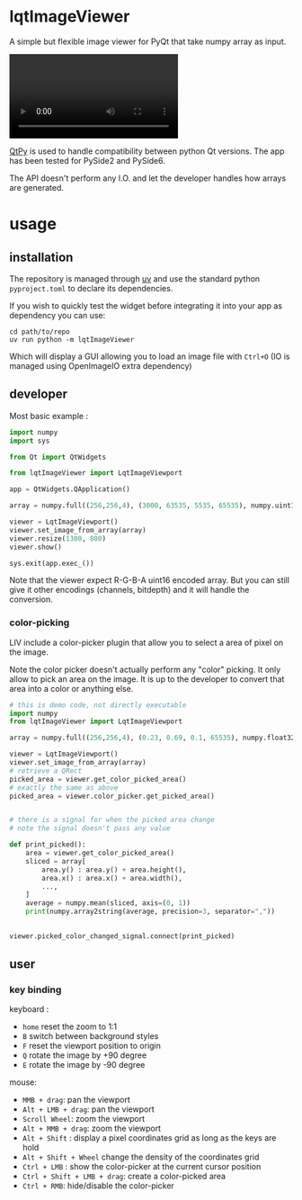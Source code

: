 # lqtImageViewer

A simple but flexible image viewer for PyQt that take numpy array as input.

![demo video showcasing the features](./doc/img/demo.mp4)

[QtPy](https://github.com/spyder-ide/qtpy) is used to handle compatibility between
python Qt versions. The app has been tested for PySide2 and PySide6.

The API doesn't perform any I.O. and let the developer handles how arrays are
generated.

# usage

## installation

The repository is managed through [uv](https://docs.astral.sh/uv/) and use the
standard python `pyproject.toml` to declare its dependencies.

If you wish to quickly test the widget before integrating it into your app as
dependency you can use:

```
cd path/to/repo
uv run python -m lqtImageViewer
```
Which will display a GUI allowing you to load an image file with `Ctrl+O`
(IO is managed using OpenImageIO extra dependency)

## developer

Most basic example :

```python
import numpy
import sys

from Qt import QtWidgets

from lqtImageViewer import LqtImageViewport

app = QtWidgets.QApplication()

array = numpy.full((256,256,4), (3000, 63535, 5535, 65535), numpy.uint16)

viewer = LqtImageViewport()
viewer.set_image_from_array(array)
viewer.resize(1300, 800)
viewer.show()

sys.exit(app.exec_())
```

Note that the viewer expect R-G-B-A uint16 encoded array.
But you can still give it other encodings (channels, bitdepth) and it will handle the conversion.

### color-picking

LIV include a color-picker plugin that allow you to select a area of pixel on the image.

Note the color picker doesn't actually perform any "color" picking. It only
allow to pick an area on the image. It is up to the developer to convert that
area into a color or anything else.

```python
# this is demo code, not directly executable
import numpy
from lqtImageViewer import LqtImageViewport

array = numpy.full((256,256,4), (0.23, 0.69, 0.1, 65535), numpy.float32)

viewer = LqtImageViewport()
viewer.set_image_from_array(array)
# retrieve a QRect
picked_area = viewer.get_color_picked_area()
# exactly the same as above
picked_area = viewer.color_picker.get_picked_area()


# there is a signal for when the picked area change
# note the signal doesn't pass any value

def print_picked():
    area = viewer.get_color_picked_area()
    sliced = array[
        area.y() : area.y() + area.height(),
        area.x() : area.x() + area.width(),
        ...,
    ]
    average = numpy.mean(sliced, axis=(0, 1))
    print(numpy.array2string(average, precision=3, separator=","))
    

viewer.picked_color_changed_signal.connect(print_picked)
```



## user

### key binding

keyboard :

- `home` reset the zoom to 1:1
- `B` switch between background styles
- `F` reset the viewport position to origin
- `Q` rotate the image by +90 degree
- `E` rotate the image by -90 degree

mouse:

- `MMB + drag`: pan the viewport
- `Alt + LMB + drag`: pan the viewport
- `Scroll Wheel`: zoom the viewport
- `Alt + MMB + drag`: zoom the viewport
- `Alt + Shift` : display a pixel coordinates grid as long as the keys are hold
- `Alt + Shift + Wheel` change the density of the coordinates grid
- `Ctrl + LMB` : show the color-picker at the current cursor position
- `Ctrl + Shift + LMB + drag`: create a color-picked area
- `Ctrl + RMB`: hide/disable the color-picker